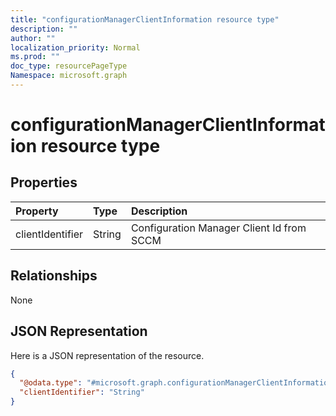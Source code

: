 ```yaml
---
title: "configurationManagerClientInformation resource type"
description: ""
author: ""
localization_priority: Normal
ms.prod: ""
doc_type: resourcePageType
Namespace: microsoft.graph
---
```



# configurationManagerClientInformation resource type



## Properties
|Property|Type|Description|
|:---|:---|:---|
|clientIdentifier|String|Configuration Manager Client Id from SCCM|

## Relationships
None

## JSON Representation
Here is a JSON representation of the resource.
<!-- {
  "blockType": "resource",
  "@odata.type": "microsoft.graph.configurationManagerClientInformation"
}
-->
``` json
{
  "@odata.type": "#microsoft.graph.configurationManagerClientInformation",
  "clientIdentifier": "String"
}
```

